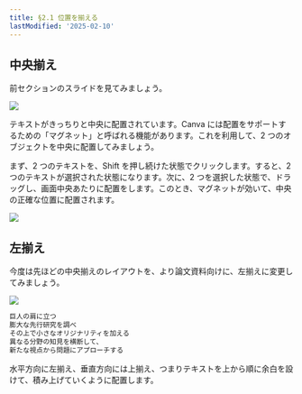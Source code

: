 ```yaml
---
title: §2.1 位置を揃える
lastModified: '2025-02-10'
---
```


## 中央揃え

前セクションのスライドを見てみましょう。

![](/books/slide_design/images/2-1/1.png)

テキストがきっちりと中央に配置されています。Canva には配置をサポートするための「マグネット」と呼ばれる機能があります。これを利用して、2 つのオブジェクトを中央に配置してみましょう。

まず、2 つのテキストを、Shift を押し続けた状態でクリックします。すると、2 つのテキストが選択された状態になります。次に、2 つを選択した状態で、ドラッグし、画面中央あたりに配置をします。このとき、マグネットが効いて、中央の正確な位置に配置されます。

![](/books/slide_design/images/2-1/2.png)

## 左揃え

今度は先ほどの中央揃えのレイアウトを、より論文資料向けに、左揃えに変更してみましょう。

![](/books/slide_design/images/2-1/3.png)

```txt
巨人の肩に立つ
膨大な先行研究を調べ
その上で小さなオリジナリティを加える
異なる分野の知見を横断して、
新たな視点から問題にアプローチする
```

水平方向に左揃え、垂直方向には上揃え、つまりテキストを上から順に余白を設けて、積み上げていくように配置します。
